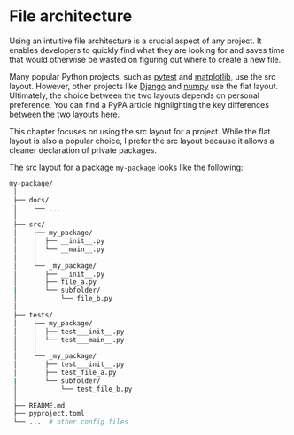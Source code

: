 # File architecture

Using an intuitive file architecture is a crucial aspect of any project. It enables developers to quickly find what they are looking for and saves time that would otherwise be wasted on figuring out where to create a new file.

Many popular Python projects, such as [pytest](https://github.com/pytest-dev/pytest) and [matplotlib](https://github.com/matplotlib/matplotlib), use the src layout. However, other projects like [Django](https://github.com/django/django) and [numpy](https://github.com/numpy/numpy/tree/main) use the flat layout. Ultimately, the choice between the two layouts depends on personal preference. You can find a PyPA article highlighting the key differences between the two layouts [here](https://packaging.python.org/en/latest/discussions/src-layout-vs-flat-layout/).

This chapter focuses on using the src layout for a project. While the flat layout is also a popular choice, I prefer the src layout because it allows a cleaner declaration of private packages.

The src layout for a package `my-package` looks like the following:

```sh
my-package/
 │
 ├── docs/
 │    └── ...
 │
 ├── src/
 │    ├── my_package/
 │    │  ├── __init__.py
 │    │  └── __main__.py
 │    │
 │    └── _my_package/
 │       ├── __init__.py
 │       ├── file_a.py
 |       └── subfolder/
 │           └── file_b.py
 │
 ├── tests/
 │    ├── my_package/
 │    │  ├── test___init__.py
 │    │  └── test___main__.py
 │    │
 │    └── _my_package/
 │       ├── test___init__.py
 │       ├── test_file_a.py
 |       └── subfolder/
 │           └── test_file_b.py
 │
 ├── README.md
 ├── pyproject.toml
 └── ...  # other config files
```
